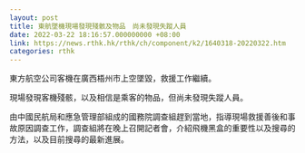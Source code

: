 ```yaml
---
layout: post
title: 東航墜機現場發現殘骸及物品　尚未發現失蹤人員
date: 2022-03-22 18:16:57.000000000 +08:00
link: https://news.rthk.hk/rthk/ch/component/k2/1640318-20220322.htm
categories: rthk
---
```


東方航空公司客機在廣西梧州市上空墜毀，救援工作繼續。

現場發現客機殘骸，以及相信是乘客的物品，但尚未發現失蹤人員。

由中國民航局和應急管理部組成的國務院調查組趕到當地，指導現場救援善後和事故原因調查工作，調查組將在晚上召開記者會，介紹飛機黑盒的重要性以及搜尋的方法，以及目前搜尋的最新進展。
